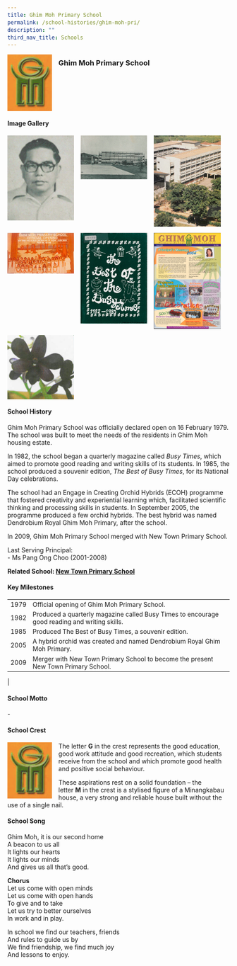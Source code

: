 ```yaml
---
title: Ghim Moh Primary School
permalink: /school-histories/ghim-moh-pri/
description: ""
third_nav_title: Schools
---
```

<img src="/images/ghimmohpri1.png" style="width:20%;margin-right:15px;" align = "left">

### **Ghim Moh Primary School**

<br clear="left">

#### **Image Gallery**

<p><a href="https://d1yxymztqoj7qn.amplifyapp.com/images/ghimmohpri2.jpg">  
<img src="/images/ghimmohpri2.jpg" style="width:30%;margin-right:15px;" align = "left">
</a></p>

<p><a href="https://d1yxymztqoj7qn.amplifyapp.com/images/ghimmohpri3.jpg">  
<img src="/images/ghimmohpri3.jpg" style="width:30%;margin-right:15px;" align = "left">
</a></p>

<p><a href="https://d1yxymztqoj7qn.amplifyapp.com/images/ghimmohpri4.jpg">  
<img src="/images/ghimmohpri4.jpg" style="width:30%;margin-right:15px;" align = "left">
</a></p>

<br clear="left">

<p><a href="https://d1yxymztqoj7qn.amplifyapp.com/images/ghimmohpri5.jpg">  
<img src="/images/ghimmohpri5.jpg" style="width:30%;margin-right:15px;" align = "left">
</a></p>

<p><a href="https://d1yxymztqoj7qn.amplifyapp.com/images/ghimmohpri6.jpg">  
<img src="/images/ghimmohpri6.jpg" style="width:30%;margin-right:15px;" align = "left">
</a></p>

<p><a href="https://d1yxymztqoj7qn.amplifyapp.com/images/ghimmohpri7.jpg">  
<img src="/images/ghimmohpri7.jpg" style="width:30%;margin-right:15px;" align = "left">
</a></p>

<br clear="left">

<p><a href="https://d1yxymztqoj7qn.amplifyapp.com/images/ghimmohpri8.jpg">  
<img src="/images/ghimmohpri8.jpg" style="width:30%;margin-right:15px;" align = "left">
</a></p>

<br clear="left">

#### **School History**
Ghim Moh Primary School was officially declared open on 16 February 1979. The school was built to meet the needs of the residents in Ghim Moh housing estate.

In 1982, the school began a quarterly magazine called _Busy Times_, which aimed to promote good reading and writing skills of its students. In 1985, the school produced a souvenir edition, _The Best of_ _Busy Times_, for its National Day celebrations.

The school had an Engage in Creating Orchid Hybrids (ECOH) programme that fostered creativity and experiential learning which, facilitated scientific thinking and processing skills in students. In September 2005, the programme produced a few orchid hybrids. The best hybrid was named Dendrobium Royal Ghim Moh Primary, after the school.

In 2009, Ghim Moh Primary School merged with New Town Primary School.

Last Serving Principal:<br>
\- Ms Pang Ong Choo (2001-2008)

**Related School: [New Town Primary School](https://d1yxymztqoj7qn.amplifyapp.com/school-histories/new-town-pri/)**

#### **Key Milestones**

|  |  |
|:---:|---|
| 1979 | Official opening of Ghim Moh Primary School. |
| 1982 | Produced a quarterly magazine called Busy Times to encourage good reading and writing skills. |
| 1985 | Produced The Best of Busy Times, a souvenir edition. |
| 2005 | A hybrid orchid was created and named Dendrobium Royal Ghim Moh Primary. |
| 2009 | Merger with New Town Primary School to become the present New Town Primary School. |
|

#### **School Motto**
\-

#### **School Crest**
<img src="/images/ghimmohpri1.png" style="width:20%;margin-right:15px;" align = "left">

The letter **G** in the crest represents the good education, good work attitude and good recreation, which students receive from the school and which promote good health and positive social behaviour.

These aspirations rest on a solid foundation – the letter **M** in the crest is a stylised figure of a Minangkabau house, a very strong and reliable house built without the use of a single nail.

#### **School Song**
Ghim Moh, it is our second home<br>
A beacon to us all<br>
It lights our hearts<br>
It lights our minds<br>
And gives us all that’s good.

**Chorus**<br>
Let us come with open minds<br>
Let us come with open hands<br>
To give and to take<br>
Let us try to better ourselves<br>
In work and in play.

In school we find our teachers, friends<br>
And rules to guide us by<br>
We find friendship, we find much joy<br>
And lessons to enjoy.